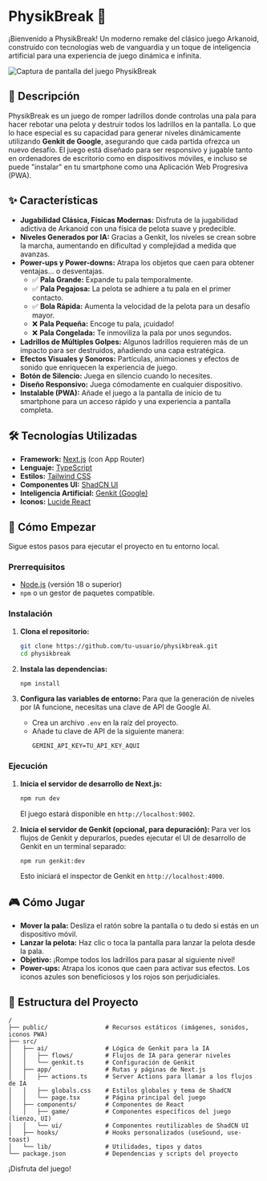 # PhysikBreak 🚀

¡Bienvenido a PhysikBreak! Un moderno remake del clásico juego Arkanoid, construido con tecnologías web de vanguardia y un toque de inteligencia artificial para una experiencia de juego dinámica e infinita.

![Captura de pantalla del juego PhysikBreak](https://placehold.co/600x400/194674/ffffff?text=PhysikBreak+Gameplay)

## 📜 Descripción

PhysikBreak es un juego de romper ladrillos donde controlas una pala para hacer rebotar una pelota y destruir todos los ladrillos en la pantalla. Lo que lo hace especial es su capacidad para generar niveles dinámicamente utilizando **Genkit de Google**, asegurando que cada partida ofrezca un nuevo desafío. El juego está diseñado para ser responsivo y jugable tanto en ordenadores de escritorio como en dispositivos móviles, e incluso se puede "instalar" en tu smartphone como una Aplicación Web Progresiva (PWA).

## ✨ Características

- **Jugabilidad Clásica, Físicas Modernas:** Disfruta de la jugabilidad adictiva de Arkanoid con una física de pelota suave y predecible.
- **Niveles Generados por IA:** Gracias a Genkit, los niveles se crean sobre la marcha, aumentando en dificultad y complejidad a medida que avanzas.
- **Power-ups y Power-downs:** Atrapa los objetos que caen para obtener ventajas... o desventajas.
  - ✅ **Pala Grande:** Expande tu pala temporalmente.
  - ✅ **Pala Pegajosa:** La pelota se adhiere a tu pala en el primer contacto.
  - ✅ **Bola Rápida:** Aumenta la velocidad de la pelota para un desafío mayor.
  - ❌ **Pala Pequeña:** Encoge tu pala, ¡cuidado!
  - ❌ **Pala Congelada:** Te inmoviliza la pala por unos segundos.
- **Ladrillos de Múltiples Golpes:** Algunos ladrillos requieren más de un impacto para ser destruidos, añadiendo una capa estratégica.
- **Efectos Visuales y Sonoros:** Partículas, animaciones y efectos de sonido que enriquecen la experiencia de juego.
- **Botón de Silencio:** Juega en silencio cuando lo necesites.
- **Diseño Responsivo:** Juega cómodamente en cualquier dispositivo.
- **Instalable (PWA):** Añade el juego a la pantalla de inicio de tu smartphone para un acceso rápido y una experiencia a pantalla completa.

## 🛠️ Tecnologías Utilizadas

- **Framework:** [Next.js](https://nextjs.org/) (con App Router)
- **Lenguaje:** [TypeScript](https://www.typescriptlang.org/)
- **Estilos:** [Tailwind CSS](https://tailwindcss.com/)
- **Componentes UI:** [ShadCN UI](https://ui.shadcn.com/)
- **Inteligencia Artificial:** [Genkit (Google)](https://firebase.google.com/docs/genkit)
- **Iconos:** [Lucide React](https://lucide.dev/)

## 🚀 Cómo Empezar

Sigue estos pasos para ejecutar el proyecto en tu entorno local.

### Prerrequisitos

- [Node.js](https://nodejs.org/en/) (versión 18 o superior)
- `npm` o un gestor de paquetes compatible.

### Instalación

1.  **Clona el repositorio:**
    ```bash
    git clone https://github.com/tu-usuario/physikbreak.git
    cd physikbreak
    ```

2.  **Instala las dependencias:**
    ```bash
    npm install
    ```

3.  **Configura las variables de entorno:**
    Para que la generación de niveles por IA funcione, necesitas una clave de API de Google AI.
    - Crea un archivo `.env` en la raíz del proyecto.
    - Añade tu clave de API de la siguiente manera:
      ```
      GEMINI_API_KEY=TU_API_KEY_AQUI
      ```

### Ejecución

1.  **Inicia el servidor de desarrollo de Next.js:**
    ```bash
    npm run dev
    ```
    El juego estará disponible en `http://localhost:9002`.

2.  **Inicia el servidor de Genkit (opcional, para depuración):**
    Para ver los flujos de Genkit y depurarlos, puedes ejecutar el UI de desarrollo de Genkit en un terminal separado:
    ```bash
    npm run genkit:dev
    ```
    Esto iniciará el inspector de Genkit en `http://localhost:4000`.

## 🎮 Cómo Jugar

- **Mover la pala:** Desliza el ratón sobre la pantalla o tu dedo si estás en un dispositivo móvil.
- **Lanzar la pelota:** Haz clic o toca la pantalla para lanzar la pelota desde la pala.
- **Objetivo:** ¡Rompe todos los ladrillos para pasar al siguiente nivel!
- **Power-ups:** Atrapa los iconos que caen para activar sus efectos. Los iconos azules son beneficiosos y los rojos son perjudiciales.

## 📁 Estructura del Proyecto

```
/
├── public/                # Recursos estáticos (imágenes, sonidos, iconos PWA)
├── src/
│   ├── ai/                # Lógica de Genkit para la IA
│   │   ├── flows/         # Flujos de IA para generar niveles
│   │   └── genkit.ts      # Configuración de Genkit
│   ├── app/               # Rutas y páginas de Next.js
│   │   ├── actions.ts     # Server Actions para llamar a los flujos de IA
│   │   ├── globals.css    # Estilos globales y tema de ShadCN
│   │   └── page.tsx       # Página principal del juego
│   ├── components/        # Componentes de React
│   │   ├── game/          # Componentes específicos del juego (lienzo, UI)
│   │   └── ui/            # Componentes reutilizables de ShadCN UI
│   ├── hooks/             # Hooks personalizados (useSound, use-toast)
│   └── lib/               # Utilidades, tipos y datos
└── package.json           # Dependencias y scripts del proyecto
```

¡Disfruta del juego!

